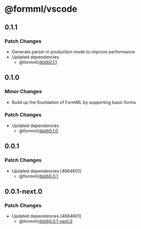 # @formml/vscode

## 0.1.1

### Patch Changes

- Generate parser in production mode to improve performance
- Updated dependencies
  - @formml/dsl@0.1.1

## 0.1.0

### Minor Changes

- Build up the foundation of FormML by supporting basic forms

### Patch Changes

- Updated dependencies
  - @formml/dsl@0.1.0

## 0.0.1

### Patch Changes

- Updated dependencies [4664601]
  - @formml/dsl@0.0.1

## 0.0.1-next.0

### Patch Changes

- Updated dependencies [4664601]
  - @formml/dsl@0.0.1-next.0
